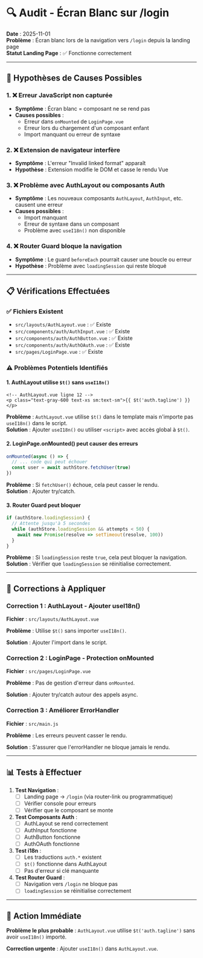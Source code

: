 # 🔍 Audit - Écran Blanc sur /login

**Date** : 2025-11-01  
**Problème** : Écran blanc lors de la navigation vers `/login` depuis la landing page  
**Statut Landing Page** : ✅ Fonctionne correctement

---

## 🔎 Hypothèses de Causes Possibles

### 1. ❌ Erreur JavaScript non capturée
- **Symptôme** : Écran blanc = composant ne se rend pas
- **Causes possibles** :
  - Erreur dans `onMounted` de `LoginPage.vue`
  - Erreur lors du chargement d'un composant enfant
  - Import manquant ou erreur de syntaxe

### 2. ❌ Extension de navigateur interfère
- **Symptôme** : L'erreur "Invalid linked format" apparaît
- **Hypothèse** : Extension modifie le DOM et casse le rendu Vue

### 3. ❌ Problème avec AuthLayout ou composants Auth
- **Symptôme** : Les nouveaux composants `AuthLayout`, `AuthInput`, etc. causent une erreur
- **Causes possibles** :
  - Import manquant
  - Erreur de syntaxe dans un composant
  - Problème avec `useI18n()` non disponible

### 4. ❌ Router Guard bloque la navigation
- **Symptôme** : Le guard `beforeEach` pourrait causer une boucle ou erreur
- **Hypothèse** : Problème avec `loadingSession` qui reste bloqué

---

## 📋 Vérifications Effectuées

### ✅ Fichiers Existent
- `src/layouts/AuthLayout.vue` : ✅ Existe
- `src/components/auth/AuthInput.vue` : ✅ Existe
- `src/components/auth/AuthButton.vue` : ✅ Existe
- `src/components/auth/AuthOAuth.vue` : ✅ Existe
- `src/pages/LoginPage.vue` : ✅ Existe

### ⚠️ Problèmes Potentiels Identifiés

#### 1. AuthLayout utilise `$t()` sans `useI18n()`
```vue
<!-- AuthLayout.vue ligne 12 -->
<p class="text-gray-600 text-xs sm:text-sm">{{ $t('auth.tagline') }}</p>
```
**Problème** : `AuthLayout.vue` utilise `$t()` dans le template mais n'importe pas `useI18n()` dans le script.  
**Solution** : Ajouter `useI18n()` ou utiliser `<script>` avec accès global à `$t()`.

#### 2. LoginPage.onMounted() peut causer des erreurs
```javascript
onMounted(async () => {
  // ... code qui peut échouer
  const user = await authStore.fetchUser(true)
})
```
**Problème** : Si `fetchUser()` échoue, cela peut casser le rendu.  
**Solution** : Ajouter try/catch.

#### 3. Router Guard peut bloquer
```javascript
if (authStore.loadingSession) {
  // Attente jusqu'à 5 secondes
  while (authStore.loadingSession && attempts < 50) {
    await new Promise(resolve => setTimeout(resolve, 100))
  }
}
```
**Problème** : Si `loadingSession` reste `true`, cela peut bloquer la navigation.  
**Solution** : Vérifier que `loadingSession` se réinitialise correctement.

---

## 🔧 Corrections à Appliquer

### Correction 1 : AuthLayout - Ajouter useI18n()

**Fichier** : `src/layouts/AuthLayout.vue`

**Problème** : Utilise `$t()` sans importer `useI18n()`.

**Solution** : Ajouter l'import dans le script.

### Correction 2 : LoginPage - Protection onMounted

**Fichier** : `src/pages/LoginPage.vue`

**Problème** : Pas de gestion d'erreur dans `onMounted`.

**Solution** : Ajouter try/catch autour des appels async.

### Correction 3 : Améliorer ErrorHandler

**Fichier** : `src/main.js`

**Problème** : Les erreurs peuvent casser le rendu.

**Solution** : S'assurer que l'errorHandler ne bloque jamais le rendu.

---

## 📊 Tests à Effectuer

1. **Test Navigation** :
   - [ ] Landing page → `/login` (via router-link ou programmatique)
   - [ ] Vérifier console pour erreurs
   - [ ] Vérifier que le composant se monte

2. **Test Composants Auth** :
   - [ ] AuthLayout se rend correctement
   - [ ] AuthInput fonctionne
   - [ ] AuthButton fonctionne
   - [ ] AuthOAuth fonctionne

3. **Test i18n** :
   - [ ] Les traductions `auth.*` existent
   - [ ] `$t()` fonctionne dans AuthLayout
   - [ ] Pas d'erreur si clé manquante

4. **Test Router Guard** :
   - [ ] Navigation vers `/login` ne bloque pas
   - [ ] `loadingSession` se réinitialise correctement

---

## 🚨 Action Immédiate

**Problème le plus probable** : `AuthLayout.vue` utilise `$t('auth.tagline')` sans avoir `useI18n()` importé.

**Correction urgente** : Ajouter `useI18n()` dans `AuthLayout.vue`.

